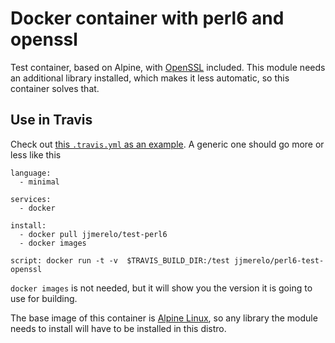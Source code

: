 # Docker container with perl6 and openssl

Test container, based on Alpine, with [OpenSSL](https://github.com/sergot/openssl)
included. This module needs an additional library installed, which makes it
less automatic, so this container solves that.

## Use in Travis

Check
out
[this `.travis.yml` as an example](). A
generic one should go more or less like this

~~~
language:
  - minimal

services:
  - docker

install:
  - docker pull jjmerelo/test-perl6
  - docker images

script: docker run -t -v  $TRAVIS_BUILD_DIR:/test jjmerelo/perl6-test-openssl
~~~

`docker images` is not needed, but it will show you the version it is
going to use for building. 

The base image of this container
is [Alpine Linux](https://alpinelinux.org), so any library the module
needs to install will have to be installed in this distro.
